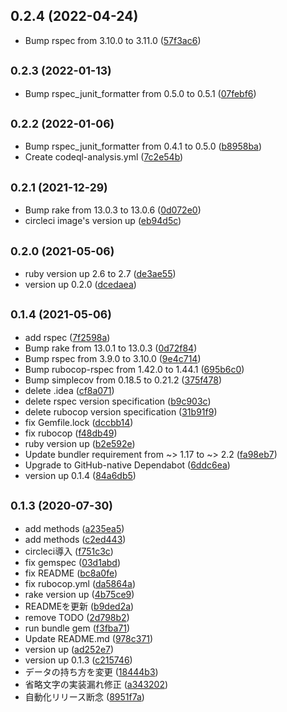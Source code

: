 ## 0.2.4 (2022-04-24)

* Bump rspec from 3.10.0 to 3.11.0 ([57f3ac6](https://github.com/yposi/syamei/commit/57f3ac6))

## <small>0.2.3 (2022-01-13)</small>

* Bump rspec_junit_formatter from 0.5.0 to 0.5.1 ([07febf6](https://github.com/yposi/syamei/commit/07febf6))

## <small>0.2.2 (2022-01-06)</small>

* Bump rspec_junit_formatter from 0.4.1 to 0.5.0 ([b8958ba](https://github.com/yposi/syamei/commit/b8958ba))
* Create codeql-analysis.yml ([7c2e54b](https://github.com/yposi/syamei/commit/7c2e54b))

## <small>0.2.1 (2021-12-29)</small>

* Bump rake from 13.0.3 to 13.0.6 ([0d072e0](https://github.com/yposi/syamei/commit/0d072e0))
* circleci image's version up ([eb94d5c](https://github.com/yposi/syamei/commit/eb94d5c))

## <small>0.2.0 (2021-05-06)</small>

* ruby version up 2.6 to 2.7 ([de3ae55](https://github.com/yposi/syamei/commit/de3ae55))
* version up 0.2.0 ([dcedaea](https://github.com/yposi/syamei/commit/dcedaea))

## <small>0.1.4 (2021-05-06)</small>

* add rspec ([7f2598a](https://github.com/yposi/syamei/commit/7f2598a))
* Bump rake from 13.0.1 to 13.0.3 ([0d72f84](https://github.com/yposi/syamei/commit/0d72f84))
* Bump rspec from 3.9.0 to 3.10.0 ([9e4c714](https://github.com/yposi/syamei/commit/9e4c714))
* Bump rubocop-rspec from 1.42.0 to 1.44.1 ([695b6c0](https://github.com/yposi/syamei/commit/695b6c0))
* Bump simplecov from 0.18.5 to 0.21.2 ([375f478](https://github.com/yposi/syamei/commit/375f478))
* delete .idea ([cf8a071](https://github.com/yposi/syamei/commit/cf8a071))
* delete rspec version specification ([b9c903c](https://github.com/yposi/syamei/commit/b9c903c))
* delete rubocop version specification ([31b91f9](https://github.com/yposi/syamei/commit/31b91f9))
* fix Gemfile.lock ([dccbb14](https://github.com/yposi/syamei/commit/dccbb14))
* fix rubocop ([f48db49](https://github.com/yposi/syamei/commit/f48db49))
* ruby version up ([b2e592e](https://github.com/yposi/syamei/commit/b2e592e))
* Update bundler requirement from ~> 1.17 to ~> 2.2 ([fa98eb7](https://github.com/yposi/syamei/commit/fa98eb7))
* Upgrade to GitHub-native Dependabot ([6ddc6ea](https://github.com/yposi/syamei/commit/6ddc6ea))
* version up 0.1.4 ([84a6db5](https://github.com/yposi/syamei/commit/84a6db5))



## <small>0.1.3 (2020-07-30)</small>

* add methods ([a235ea5](https://github.com/yposi/syamei/commit/a235ea5))
* add methods ([c2ed443](https://github.com/yposi/syamei/commit/c2ed443))
* circleci導入 ([f751c3c](https://github.com/yposi/syamei/commit/f751c3c))
* fix gemspec ([03d1abd](https://github.com/yposi/syamei/commit/03d1abd))
* fix README ([bc8a0fe](https://github.com/yposi/syamei/commit/bc8a0fe))
* fix rubocop.yml ([da5864a](https://github.com/yposi/syamei/commit/da5864a))
* rake version up ([4b75ce9](https://github.com/yposi/syamei/commit/4b75ce9))
* READMEを更新 ([b9ded2a](https://github.com/yposi/syamei/commit/b9ded2a))
* remove TODO ([2d798b2](https://github.com/yposi/syamei/commit/2d798b2))
* run bundle gem ([f3fba71](https://github.com/yposi/syamei/commit/f3fba71))
* Update README.md ([978c371](https://github.com/yposi/syamei/commit/978c371))
* version up ([ad252e7](https://github.com/yposi/syamei/commit/ad252e7))
* version up 0.1.3 ([c215746](https://github.com/yposi/syamei/commit/c215746))
* データの持ち方を変更 ([18444b3](https://github.com/yposi/syamei/commit/18444b3))
* 省略文字の実装漏れ修正 ([a343202](https://github.com/yposi/syamei/commit/a343202))
* 自動化リリース断念 ([8951f7a](https://github.com/yposi/syamei/commit/8951f7a))



